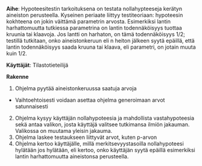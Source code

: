 **Aihe**: Hypoteesitestin tarkoituksena on testata nollahypteeseja kerätyn aineiston perusteella. Kyseinen periaate liittyy testiteoriaan: hypoteesin kokhteena on jokin väittämä parametrin arvosta. Esimerkiksi lantin harhattomuutta tutkiessa parametrina on lantin todennäköisyys tuottaa kruunia tai klaavoja. Jos lantti on harhaton, on tämä todennäköisyys 1/2; testillä tutkitaan, onko aineistonkeruun eli n heiton jälkeen syytä epäillä, että lantin todennäköisyys saada kruuna tai klaava, eli parametri, on jotain muuta kuin 1/2.

**Käyttäjät**: Tilastotieteilijä

**Rakenne**

1. Ohjelma pyytää aineistonkeruussa saatuja arvoja
  - Vaihtoehtoisesti voidaan asettaa ohjelma generoimaan arvot satunnaisesti
2. Ohjelma kysyy käyttäjän nollahypoteesia ja mahdollista vastahypoteesia sekä antaa valikon, josta käyttäjä valitsee tutkimansa ilmiön jakauman. Valikossa on muutama yleisin jakauma.
3. Ohjelma laskee testaukseen liittyvät arvot, kuten p-arvon
4. Ohjelma kertoo käyttäjälle, millä merkitsevyystasoilla nollahypoteesi hylätään jos hylätään, eli kertoo, onko käyttäjän syytä epäillä esimerkiksi lantin harhattomuutta aineistonsa perusteella.
